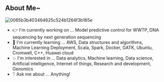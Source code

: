 ## About Me~

![0065b3b403464625c524b1264f3b165e](https://user-images.githubusercontent.com/45563371/88962170-a585ce00-d2d8-11ea-8b71-3c014f8925d8.gif)

- :point_right: I'm currently working on ... Model predictive control for WWTP, DNA sequencing by next generation sequencing
- :information_desk_person: I'm currently learning ... AWS, Data structures and algorithms, Machine Learning Deployment, Scala, Spark, Docker, GATK, Ubuntu, Cromwell, C++, Huawei cloud
- :boom: I'm interested in ... Data analytics, Machine learning, Data science, Artificial intelligence, Internet of things, Research and development, Genomics
- :grey_question: Ask me about ... Anything!
